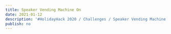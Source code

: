 ```yaml
---
title: Speaker Vending Machine On
date: 2021-01-12
description: '#HolidayHack 2020 / Challenges / Speaker Vending Machine On'
publish: no
---
```


